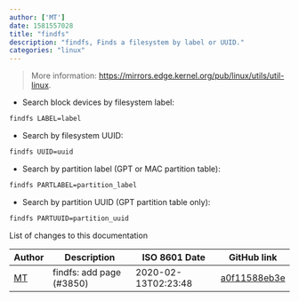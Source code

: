 ```yaml
---
author: ['MT']
date: 1581557028
title: "findfs"
description: "findfs, Finds a filesystem by label or UUID."
categories: "linux"
---
```

> More information: <https://mirrors.edge.kernel.org/pub/linux/utils/util-linux>.

- Search block devices by filesystem label:

```bash
findfs LABEL=label
```

- Search by filesystem UUID:

```bash
findfs UUID=uuid
```

- Search by partition label (GPT or MAC partition table):

```bash
findfs PARTLABEL=partition_label
```

- Search by partition UUID (GPT partition table only):

```bash
findfs PARTUUID=partition_uuid
```
List of changes to this documentation


Author | Description | ISO 8601 Date | GitHub link
------|-----|-----|-----
[MT](mailto:59728838+mt-empty@users.noreply.github.com) | findfs: add page (#3850) | 2020-02-13T02:23:48 | [a0f11588eb3e](https://github.com/tldr-pages/tldr/commit/a0f11588eb3e2bc9b634f4fd7822078e2c97f48d)

